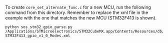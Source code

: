 To create `core_set_alternate_func.c` for a new MCU, run the following command from this directory. Remember to replace the xml file in the example with the one that matches the new MCU (STM32F413 is shown).

```
python sos_stm32_gpio_parse.py /Applications/STMicroelectronics/STM32CubeMX.app/Contents/Resources/db/mcu/IP/GPIO-STM32F413_gpio_v1_0_Modes.xml
```